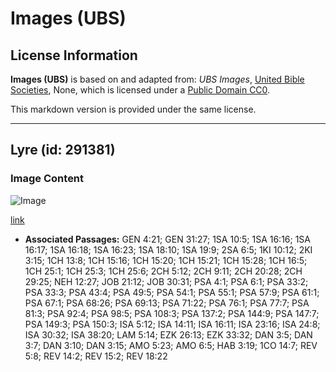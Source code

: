 # Images (UBS)

## License Information

**Images (UBS)** is based on and adapted from: _UBS Images_, [United Bible Societies](https://unitedbiblesocieties.org/), None, which is licensed under a [Public Domain CC0](https://creativecommons.org/public-domain/cc0/).

This markdown version is provided under the same license.



--------------------------------

## Lyre (id: 291381)

### Image Content

![Image](https://cdn.aquifer.bible/aquifer-content/resources/Media/WEB-0510_lyre.jpg)

[link](https://cdn.aquifer.bible/aquifer-content/resources/Media/WEB-0510_lyre.jpg)

* **Associated Passages:** GEN 4:21; GEN 31:27; 1SA 10:5; 1SA 16:16; 1SA 16:17; 1SA 16:18; 1SA 16:23; 1SA 18:10; 1SA 19:9; 2SA 6:5; 1KI 10:12; 2KI 3:15; 1CH 13:8; 1CH 15:16; 1CH 15:20; 1CH 15:21; 1CH 15:28; 1CH 16:5; 1CH 25:1; 1CH 25:3; 1CH 25:6; 2CH 5:12; 2CH 9:11; 2CH 20:28; 2CH 29:25; NEH 12:27; JOB 21:12; JOB 30:31; PSA 4:1; PSA 6:1; PSA 33:2; PSA 33:3; PSA 43:4; PSA 49:5; PSA 54:1; PSA 55:1; PSA 57:9; PSA 61:1; PSA 67:1; PSA 68:26; PSA 69:13; PSA 71:22; PSA 76:1; PSA 77:7; PSA 81:3; PSA 92:4; PSA 98:5; PSA 108:3; PSA 137:2; PSA 144:9; PSA 147:7; PSA 149:3; PSA 150:3; ISA 5:12; ISA 14:11; ISA 16:11; ISA 23:16; ISA 24:8; ISA 30:32; ISA 38:20; LAM 5:14; EZK 26:13; EZK 33:32; DAN 3:5; DAN 3:7; DAN 3:10; DAN 3:15; AMO 5:23; AMO 6:5; HAB 3:19; 1CO 14:7; REV 5:8; REV 14:2; REV 15:2; REV 18:22

